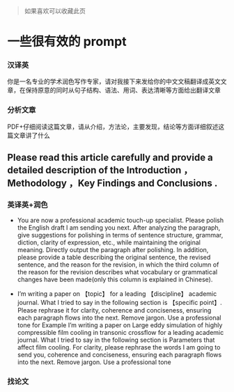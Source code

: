 >>>
>
>如果喜欢可以收藏此页
>
>>>


# 一些很有效的 prompt 

### 汉译英

你是一名专业的学术润色写作专家，请对我接下来发给你的中文文稿翻译成英文文章，在保持原意的同时从句子结构、语法、用词、表达清晰等方面给出翻译文章

### 分析文章 

PDF+仔细阅读这篇文章，请从介绍，方法论，主要发现，结论等方面详细叙述这篇文章讲了什么

Please read this article carefully and provide a detailed description of the Introduction ，Methodology ，Key Findings and Conclusions .
---
### 英译英+润色

- You are now a professional academic touch-up specialist. Please polish the English draft I am sending you next. After analyzing the paragraph, give suggestions for polishing in terms of sentence structure, grammar, diction, clarity of expression, etc., while maintaining the original meaning. Directly output the paragraph after polishing. In addition, please provide a table describing the original sentence, the revised sentence, and the reason for the revision, in which the third column of the reason for the revision describes what vocabulary or grammatical changes have been made(only this column is explained in Chinese).

- I’m writing a paper on 【topic】 for a leading 【discipline】 academic journal. What I tried to say in the following section is 【specific point】. Please rephrase it for clarity, coherence and conciseness, ensuring each paragraph flows into the next. Remove jargon. Use a professional tone
 for Example
I’m writing a paper on Large eddy simulation of highly compressible film cooling in transonic crossflow for a leading academic journal. What I tried to say in the following section is Parameters that affect film cooling. For clarity, please rephrase the words I am going to send you, coherence and conciseness, ensuring each paragraph flows into the next. Remove jargon. Use a professional tone

### 找论文
